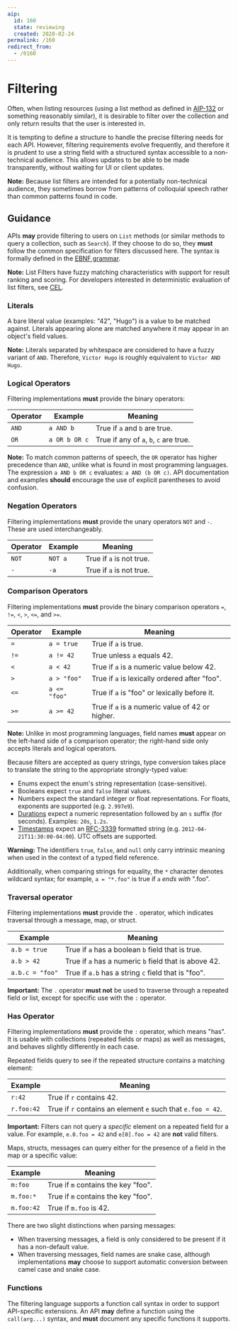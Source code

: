 ```yaml
---
aip:
  id: 160
  state: reviewing
  created: 2020-02-24
permalink: /160
redirect_from:
  - /0160
---
```


# Filtering

Often, when listing resources (using a list method as defined in [AIP-132][] or
something reasonably similar), it is desirable to filter over the collection
and only return results that the user is interested in.

It is tempting to define a structure to handle the precise filtering needs for
each API. However, filtering requirements evolve frequently, and therefore it
is prudent to use a string field with a structured syntax accessible to a
non-technical audience. This allows updates to be able to be made
transparently, without waiting for UI or client updates.

**Note:** Because list filters are intended for a potentially non-technical
audience, they sometimes borrow from patterns of colloquial speech rather than
common patterns found in code.

## Guidance

APIs **may** provide filtering to users on `List` methods (or similar methods
to query a collection, such as `Search`). If they choose to do so, they
**must** follow the common specification for filters discussed here. The syntax
is formally defined in the [EBNF grammar][].

**Note:** List Filters have fuzzy matching characteristics with support for
result ranking and scoring. For developers interested in deterministic
evaluation of list filters, see [CEL][].

### Literals

A bare literal value (examples: "42", "Hugo") is a value to be matched against.
Literals appearing alone are matched anywhere it may appear in an object's
field values.

**Note:** Literals separated by whitespace are considered to have a fuzzy
variant of `AND`. Therefore, `Victor Hugo` is roughly equivalent to
`Victor AND Hugo`.

### Logical Operators

Filtering implementations **must** provide the binary operators:

| Operator | Example       | Meaning                                |
| -------- | ------------- | -------------------------------------- |
| `AND`    | `a AND b`     | True if `a` and `b` are true.          |
| `OR`     | `a OR b OR c` | True if any of `a`, `b`, `c` are true. |

**Note:** To match common patterns of speech, the `OR` operator has higher
precedence than `AND`, unlike what is found in most programming languages. The
expression `a AND b OR c` evaluates: `a AND (b OR c)`. API documentation and
examples **should** encourage the use of explicit parentheses to avoid
confusion.

### Negation Operators

Filtering implementations **must** provide the unary operators `NOT` and `-`.
These are used interchangeably.

| Operator | Example | Meaning                  |
| -------- | ------- | ------------------------ |
| `NOT`    | `NOT a` | True if `a` is not true. |
| `-`      | `-a`    | True if `a` is not true. |

### Comparison Operators

Filtering implementations **must** provide the binary comparison operators `=`,
`!=`, `<`, `>`, `<=`, and `>=`.

| Operator | Example      | Meaning                                         |
| -------- | ------------ | ----------------------------------------------- |
| `=`      | `a = true`   | True if `a` is true.                            |
| `!=`     | `a != 42`    | True unless `a` equals 42.                      |
| `<`      | `a < 42`     | True if `a` is a numeric value below 42.        |
| `>`      | `a > "foo"`  | True if `a` is lexically ordered after "foo".   |
| `<=`     | `a <= "foo"` | True if `a` is "foo" or lexically before it.    |
| `>=`     | `a >= 42`    | True if `a` is a numeric value of 42 or higher. |

**Note:** Unlike in most programming languages, field names **must** appear on
the left-hand side of a comparison operator; the right-hand side only accepts
literals and logical operators.

Because filters are accepted as query strings, type conversion takes place to
translate the string to the appropriate strongly-typed value:

- Enums expect the enum's string representation (case-sensitive).
- Booleans expect `true` and `false` literal values.
- Numbers expect the standard integer or float representations. For floats,
  exponents are supported (e.g. `2.997e9`).
- [Durations][] expect a numeric representation followed by an `s` suffix (for
  seconds). Examples: `20s`, `1.2s`.
- [Timestamps][] expect an [RFC-3339][] formatted string (e.g.
  `2012-04-21T11:30:00-04:00`). UTC offsets are supported.

**Warning:** The identifiers `true`, `false`, and `null` only carry intrinsic
meaning when used in the context of a typed field reference.

Additionally, when comparing strings for equality, the `*` character denotes
wildcard syntax; for example, `a = "*.foo"` is true if `a` _ends with_ ".foo".

### Traversal operator

Filtering implementations **must** provide the `.` operator, which indicates
traversal through a message, map, or struct.

| Example         | Meaning                                               |
| --------------- | ----------------------------------------------------- |
| `a.b = true`    | True if `a` has a boolean `b` field that is true.     |
| `a.b > 42`      | True if `a` has a numeric `b` field that is above 42. |
| `a.b.c = "foo"` | True if `a.b` has a string `c` field that is "foo".   |

**Important:** The `.` operator **must not** be used to traverse through a
repeated field or list, except for specific use with the `:` operator.

### Has Operator

Filtering implementations **must** provide the `:` operator, which means "has".
It is usable with collections (repeated fields or maps) as well as messages,
and behaves slightly differently in each case.

Repeated fields query to see if the repeated structure contains a matching
element:

| Example    | Meaning                                                     |
| ---------- | ----------------------------------------------------------- |
| `r:42`     | True if `r` contains 42.                                    |
| `r.foo:42` | True if `r` contains an element `e` such that `e.foo = 42`. |

**Important:** Filters can not query a _specific_ element on a repeated field
for a value. For example, `e.0.foo = 42` and `e[0].foo = 42` are **not** valid
filters.

Maps, structs, messages can query either for the presence of a field in the map
or a specific value:

| Example    | Meaning                             |
| ---------- | ----------------------------------- |
| `m:foo`    | True if `m` contains the key "foo". |
| `m.foo:*`  | True if `m` contains the key "foo". |
| `m.foo:42` | True if `m.foo` is 42.              |

There are two slight distinctions when parsing messages:

- When traversing messages, a field is only considered to be present if it has
  a non-default value.
- When traversing messages, field names are snake case, although
  implementations **may** choose to support automatic conversion between camel
  case and snake case.

### Functions

The filtering language supports a function call syntax in order to support
API-specific extensions. An API **may** define a function using the
`call(arg...)` syntax, and **must** document any specific functions it
supports.

<!-- prettier-ignore-start -->
[aip-132]: ./0132.md
[cel]: https://github.com/google/cel-spec
[cel-cpp]: https://github.com/google/cel-cpp
[cel-go]: https://github.com/google/cel-go
[durations]: https://github.com/protocolbuffers/protobuf/blob/master/src/google/protobuf/duration.proto
[ebnf grammar]: ../assets/misc/ebnf-filtering.txt
[rfc-3339]: https://tools.ietf.org/html/rfc3339
[timestamps]: https://github.com/protocolbuffers/protobuf/blob/master/src/google/protobuf/timestamp.proto
<!-- prettier-ignore-end -->
